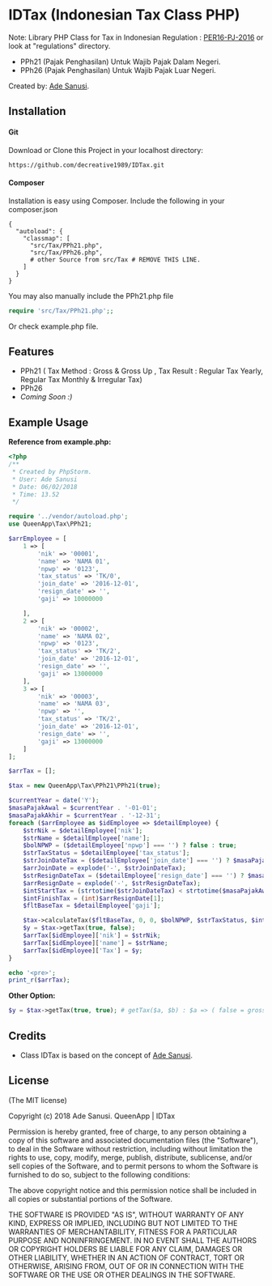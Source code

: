 # IDTax (Indonesian Tax Class PHP)

Note: Library PHP Class for Tax in Indonesian Regulation : [PER16-PJ-2016](http://www.pajak.go.id/sites/default/files/info-pajak/PER16-PJ-2016.pdf) or look at "regulations" directory.


* PPh21 (Pajak Penghasilan) Untuk Wajib Pajak Dalam Negeri.
* PPh26 (Pajak Penghasilan) Untuk Wajib Pajak Luar Negeri.


Created by: [Ade Sanusi](https://facebook.com/de.creative).


## Installation
#### Git ###

Download or Clone this Project in your localhost directory:

```
https://github.com/decreative1989/IDTax.git
```

#### Composer ###
Installation is easy using Composer. Include the following in your composer.json
```
{
  "autoload": {
    "classmap": [
      "src/Tax/PPh21.php",
      "src/Tax/PPh26.php",
      # other Source from src/Tax # REMOVE THIS LINE.
    ]
  }
}
```

You may also manually include the PPh21.php file
```php
require 'src/Tax/PPh21.php';;
```

Or check example.php file.

## Features

* PPh21 ( Tax Method : Gross & Gross Up , Tax Result : Regular Tax Yearly, Regular Tax Monthly & Irregular Tax)
* PPh26
* _Coming Soon :)_


## Example Usage

**Reference from example.php:**

```php
<?php
/**
 * Created by PhpStorm.
 * User: Ade Sanusi
 * Date: 06/02/2018
 * Time: 13.52
 */

require '../vendor/autoload.php';
use QueenApp\Tax\PPh21;

$arrEmployee = [
    1 => [
        'nik' => '00001',
        'name' => 'NAMA 01',
        'npwp' => '0123',
        'tax_status' => 'TK/0',
        'join_date' => '2016-12-01',
        'resign_date' => '',
        'gaji' => 10000000

    ],
    2 => [
        'nik' => '00002',
        'name' => 'NAMA 02',
        'npwp' => '0123',
        'tax_status' => 'TK/2',
        'join_date' => '2016-12-01',
        'resign_date' => '',
        'gaji' => 13000000
    ],
    3 => [
        'nik' => '00003',
        'name' => 'NAMA 03',
        'npwp' => '',
        'tax_status' => 'TK/2',
        'join_date' => '2016-12-01',
        'resign_date' => '',
        'gaji' => 13000000
    ]
];

$arrTax = [];

$tax = new QueenApp\Tax\PPh21\PPh21(true);

$currentYear = date('Y');
$masaPajakAwal = $currentYear . '-01-01';
$masaPajakAkhir = $currentYear . '-12-31';
foreach ($arrEmployee as $idEmployee => $detailEmployee) {
    $strNik = $detailEmployee['nik'];
    $strName = $detailEmployee['name'];
    $bolNPWP = ($detailEmployee['npwp'] === '') ? false : true;
    $strTaxStatus = $detailEmployee['tax_status'];
    $strJoinDateTax = ($detailEmployee['join_date'] === '') ? $masaPajakAwal : $detailEmployee['join_date'];
    $arrJoinDate = explode('-', $strJoinDateTax);
    $strResignDateTax = ($detailEmployee['resign_date'] === '') ? $masaPajakAkhir : $detailEmployee['resign_date'];
    $arrResignDate = explode('-', $strResignDateTax);
    $intStartTax = (strtotime($strJoinDateTax) < strtotime($masaPajakAwal)) ? 1 : (int)$arrJoinDate[1];
    $intFinishTax = (int)$arrResignDate[1];
    $fltBaseTax = $detailEmployee['gaji'];

    $tax->calculateTax($fltBaseTax, 0, 0, $bolNPWP, $strTaxStatus, $intStartTax, $intFinishTax);
    $y = $tax->getTax(true, false);
    $arrTax[$idEmployee]['nik'] = $strNik;
    $arrTax[$idEmployee]['name'] = $strName;
    $arrTax[$idEmployee]['Tax'] = $y;
}

echo '<pre>';
print_r($arrTax);


```

**Other Option:**

```php
$y = $tax->getTax(true, true); # getTax($a, $b) : $a => ( false = gross, true = gross up) $b => ( false = monthly tax, true = yearly).
```



## Credits

* Class IDTax is based on the concept of [Ade Sanusi][as].

[as]: http://facebook.com/de.creative



## License

(The MIT license)

Copyright (c) 2018 Ade Sanusi.
QueenApp | IDTax

Permission is hereby granted, free of charge, to any person obtaining a copy
of this software and associated documentation files (the "Software"), to deal
in the Software without restriction, including without limitation the rights
to use, copy, modify, merge, publish, distribute, sublicense, and/or sell
copies of the Software, and to permit persons to whom the Software is
furnished to do so, subject to the following conditions:

The above copyright notice and this permission notice shall be included in all
copies or substantial portions of the Software.

THE SOFTWARE IS PROVIDED "AS IS", WITHOUT WARRANTY OF ANY KIND, EXPRESS OR
IMPLIED, INCLUDING BUT NOT LIMITED TO THE WARRANTIES OF MERCHANTABILITY,
FITNESS FOR A PARTICULAR PURPOSE AND NONINFRINGEMENT. IN NO EVENT SHALL THE
AUTHORS OR COPYRIGHT HOLDERS BE LIABLE FOR ANY CLAIM, DAMAGES OR OTHER
LIABILITY, WHETHER IN AN ACTION OF CONTRACT, TORT OR OTHERWISE, ARISING FROM,
OUT OF OR IN CONNECTION WITH THE SOFTWARE OR THE USE OR OTHER DEALINGS IN THE
SOFTWARE.
